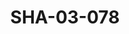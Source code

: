---
pid: SHA-03-078
title: SHA-03-078
language: en
original_label: 
rights: Sharhabil Ahmed
location_of_original: Sharhabil Ahmed
photographer_or_studio: 
scanned_from: photograph 10.1 by 15
_date: 2002-2004
location: Khartoum, Coptic Club
description: Sharhabil Ahmed and Abdel Rahman al Abanodi
additional_notes: 
permission_display: 'yes'
on_server: 'no'
on_website: 'no'
permalink: /photopages/en/SHA-03-078
layout: photo-page
---